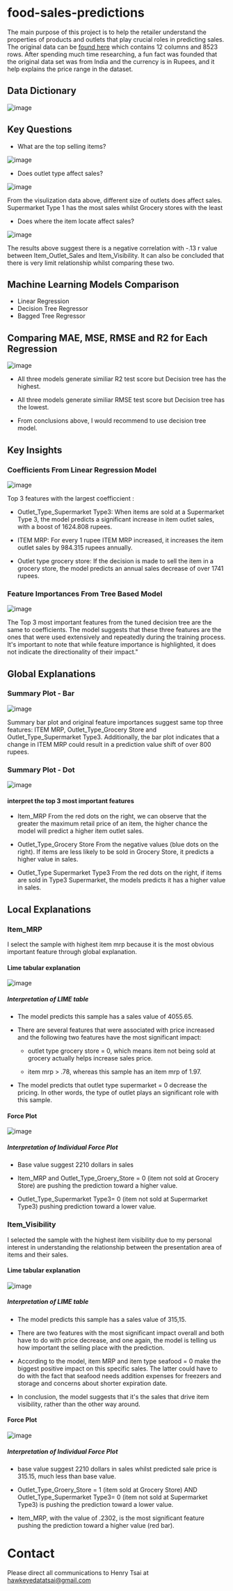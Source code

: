 # food-sales-predictions
The main purpose of this project is to help the retailer understand the properties of products and outlets that play crucial roles in predicting sales. The original data can be [found here](https://datahack.analyticsvidhya.com/contest/practice-problem-big-mart-sales-iii/#About) which contains 12 columns and 8523 rows. After spending much time researching, a fun fact was founded that the original data set was from India and the currency is in Rupees, and it help explains the price range in the dataset.

## Data Dictionary

![image](https://user-images.githubusercontent.com/126204698/229249068-9d421384-691b-4418-9268-4468b9de86ec.png)

## Key Questions

- What are the top selling items?

![image](https://user-images.githubusercontent.com/126204698/229251339-7f9acb61-57cf-43f3-afde-9bbb71f0218d.png)

- Does outlet type affect sales?

![image](https://user-images.githubusercontent.com/126204698/229251379-fde0b3ca-1bec-4ede-ae16-358b44a5260e.png)

From the visulization data above, different size of outlets does affect sales. Supermarket Type 1 has the most sales whilst Grocery stores with the least

- Does where the item locate affect sales?

![image](https://user-images.githubusercontent.com/126204698/229251403-c0a482be-3b0a-4aa9-9fac-86e9b3d447c3.png)

The results above suggest there is a negative correlation with -.13 r value between Item_Outlet_Sales and Item_Visibility. It can also be concluded that there is very limit relationship whilst comparing these two.

## Machine Learning Models Comparison
- Linear Regression
- Decision Tree Regressor
- Bagged Tree Regressor

## Comparing MAE, MSE, RMSE and R2 for Each Regression
![image](https://user-images.githubusercontent.com/126204698/229249968-d5af2506-b237-464b-879c-7c8a5edf5936.png)

- All three models generate similiar R2 test score but Decision tree has the highest.

- All three models generate similiar RMSE test score but Decision tree has the lowest.

- From conclusions above, I would recommend to use decision tree model.

## Key Insights

### Coefficients From Linear Regression Model

![image](https://github.com/hawkeyedatatsai/food-sales-predictions/assets/126204698/ad3b0c3d-d7d0-453f-9465-52451b4989a4)

Top 3 features with the largest coefficcient :

- Outlet_Type_Supermarket Type3:
When items are sold at a Supermarket Type 3, the model predicts a significant increase in item outlet sales, with a boost of 1624.808 rupees.

- ITEM MRP:
For every 1 rupee ITEM MRP increased, it increases the item outlet sales by 984.315 rupees annually.

- Outlet type grocery store:
If the decision is made to sell the item in a grocery store, the model predicts an annual sales decrease of over 1741 rupees.

### Feature Importances From Tree Based Model
![image](https://github.com/hawkeyedatatsai/food-sales-predictions/assets/126204698/a3d6e098-fe46-4621-9aec-914c36a82e7e)

The Top 3 most important features from the tuned decision tree are the same to coefficients. The model suggests that these three features are the ones that were used extensively and repeatedly during the training process. It's important to note that while feature importance is highlighted, it does not indicate the directionality of their impact."

## Global Explanations

### Summary Plot - Bar

![image](https://github.com/hawkeyedatatsai/food-sales-predictions/assets/126204698/d0eb0c70-b23c-4a8e-8ef5-e315e97617a4)

Summary bar plot and original feature importances suggest same top three features: ITEM MRP, Outlet_Type_Grocery Store and Outlet_Type_Supermarket Type3. Additionally, the bar plot indicates that a change in ITEM MRP could result in a prediction value shift of over 800 rupees.

### Summary Plot - Dot

![image](https://github.com/hawkeyedatatsai/food-sales-predictions/assets/126204698/8a97d07c-b7a5-499a-9c46-b81057a8b73e)

#### interpret the top 3 most important features
- Item_MRP
From the red dots on the right, we can observe that the greater the maximum retail price of an item, the higher chance the model will predict a higher item outlet sales.

- Outlet_Type_Grocery Store
From the negative values (blue dots on the right). If items are less likely to be sold in Grocery Store, it predicts a higher value in sales.

- Outlet_Type Supermarket Type3
From the red dots on the right, if items are sold in Type3 Supermarket, the models predicts it has a higher value in sales.

## Local Explanations

### Item_MRP 
I select the sample with highest item mrp because it is the most obvious important feature through global explanation.

#### Lime tabular explanation
![image](https://github.com/hawkeyedatatsai/food-sales-predictions/assets/126204698/52797a18-1ee2-42e0-99bb-9303d2864790)

##### Interpretation of LIME table
- The model predicts this sample has a sales value of 4055.65.

- There are several features that were associated with price increased and the following two features have the most significant impact:

  - outlet type grocery store = 0, which means item not being sold at grocery actually helps increase sales price.

  - item mrp > .78, whereas this sample has an item mrp of 1.97.

- The model predicts that outlet type supermarket = 0 decrease the pricing. In other words, the type of outlet plays an significant role with this sample.

#### Force Plot
![image](https://github.com/hawkeyedatatsai/food-sales-predictions/assets/126204698/4d9d4fd9-efa2-4ae0-acfb-d74143561e40)

##### Interpretation of Individual Force Plot
- Base value suggest 2210 dollars in sales

- Item_MRP and Outlet_Type_Groery_Store = 0 (item not sold at Grocery Store) are pushing the prediction toward a higher value.

- Outlet_Type_Supermarket Type3= 0 (item not sold at Supermarket Type3) pushing prediction toward a lower value.

### Item_Visibility
I selected the sample with the highest item visibility due to my personal interest in understanding the relationship between the presentation area of items and their sales.

#### Lime tabular explanation
![image](https://github.com/hawkeyedatatsai/food-sales-predictions/assets/126204698/af75bcf3-69c1-4f91-8864-787d8a259fd1)

##### Interpretation of LIME table
- The model predicts this sample has a sales value of 315,15.

- There are two features with the most significant impact overall and both have to do with price decrease, and one again, the model is telling us how important the selling place with the prediction.

- According to the model, item MRP and item type seafood = 0 make the biggest positive impact on this specific sales. The latter could have to do with the fact that seafood needs addition expenses for freezers and storage and concerns about shorter expiration date.

- In conclusion, the model suggests that it's the sales that drive item visibility, rather than the other way around.

#### Force Plot
![image](https://github.com/hawkeyedatatsai/food-sales-predictions/assets/126204698/754819a7-cacb-4e3d-b300-b5f88bf6dabc)

##### Interpretation of Individual Force Plot
- base value suggest 2210 dollars in sales whilst predicted sale price is 315.15, much less than base value.

- Outlet_Type_Groery_Store = 1 (item sold at Grocery Store) AND Outlet_Type_Supermarket Type3= 0 (item not sold at Supermarket Type3) is pushing the prediction toward a lower value.

- Item_MRP, with the value of .2302, is the most significant feature pushing the prediction toward a higher value (red bar).

# Contact
Please direct all communications to Henry Tsai at hawkeyedatatsai@gmail.com
